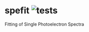 # spefit ![tests](https://github.com/watsonjj/spefit/workflows/tests/badge.svg)
Fitting of Single Photoelectron Spectra

